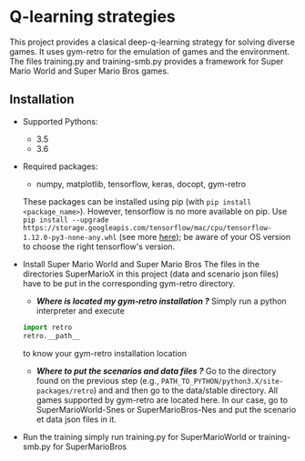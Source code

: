 # Q-learning strategies
This project provides a clasical deep-q-learning strategy for solving diverse games.
It uses gym-retro for the emulation of games and the environment.
The files training.py and training-smb.py provides a framework for Super Mario World and Super Mario Bros games.
## Installation 
- Supported Pythons:
    - 3.5
    - 3.6

- Required packages:
    - numpy, matplotlib, tensorflow, keras, docopt, gym-retro

    These packages can be installed using pip (with ```pip install <package_name>```).
    However, tensorflow is no more available on pip.
    Use ```pip install --upgrade  https://storage.googleapis.com/tensorflow/mac/cpu/tensorflow-1.12.0-py3-none-any.whl```
    (see more [here](https://www.tensorflow.org/install/pip)); be aware of your OS version to choose the right tensorflow's version.

- Install Super Mario World and Super Mario Bros
The files in the directories SuperMarioX in this project (data and scenario json files) have
to be put in the corresponding gym-retro directory.
    - ***Where is located my gym-retro installation ?***
    Simply run a python interpreter and execute
    ```python
  import retro
  retro.__path__
    ```
	to know your gym-retro installation location
	- ***Where to put the scenarios and data files ?***
	Go to the directory found on the previous step (e.g., ```PATH_TO_PYTHON/python3.X/site-packages/retro```) and
	and then go to the data/stable directory. All games supported by gym-retro are located here.
	In our case, go to SuperMarioWorld-Snes or SuperMarioBros-Nes and put the scenario et data json files in it.

- Run the training
simply run training.py for SuperMarioWorld or training-smb.py for SuperMarioBros
